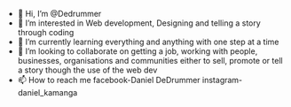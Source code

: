 - 👋 Hi, I’m @Dedrummer
- 👀 I’m interested in Web development, Designing and telling a story through coding
- 🌱 I’m currently learning everything and anything with one step at a time
- 💞️ I’m looking to collaborate on getting a job, working with people, businesses, organisations and communities either to sell, promote or tell a story though the use of the web dev
- 📫 How to reach me facebook-Daniel DeDrummer instagram-daniel_kamanga

<!---
Dedrummer/Dedrummer is a ✨ special ✨ repository because its `README.md` (this file) appears on your GitHub profile.
You can click the Preview link to take a look at your changes.
--->
